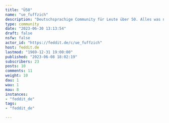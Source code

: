 ```yaml
---
title: "Ü50" 
name: "ue_fuffzich"
description: "Deutschsprachige Community für Leute über 50. Alles was nützlich und interessant für unsere Altersgruppe ist (keine Politik, keine Kontaktbörse)"
type: community
date: "2023-06-30 13:13:54"
draft: false
nsfw: false
actor_id: "https://feddit.de/c/ue_fuffzich"
host: feddit.de
lastmod: "1969-12-31 19:00:00"
published: "2023-06-08 18:02:19"
subscribers: 23
posts: 10
comments: 11
weight: 10
dau: 1
wau: 1
mau: 8
instances:
- "feddit_de"
tags: 
- "feddit_de"

---
```


